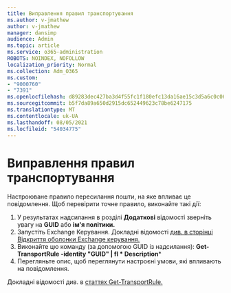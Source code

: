 ```yaml
---
title: Виправлення правил транспортування
ms.author: v-jmathew
author: v-jmathew
manager: dansimp
audience: Admin
ms.topic: article
ms.service: o365-administration
ROBOTS: NOINDEX, NOFOLLOW
localization_priority: Normal
ms.collection: Adm_O365
ms.custom:
- "9000760"
- "7391"
ms.openlocfilehash: d89283dec427ba3d4f55fc1f180efc13da16ae15c3d5a6c0c06a696faa6df7f8
ms.sourcegitcommit: b5f7da89a650d2915dc652449623c78be6247175
ms.translationtype: MT
ms.contentlocale: uk-UA
ms.lasthandoff: 08/05/2021
ms.locfileid: "54034775"
---
```

# <a name="fix-transport-rules"></a>Виправлення правил транспортування

Настроюване правило пересилання пошти, на яке впливає це повідомлення. Щоб перевірити точне правило, виконайте такі дії:

1. У результатах надсилання в розділі **Додаткові** відомості зверніть увагу на **GUID** або **ім'я політики.**
2. Запустіть Exchange Керування. Докладні відомості [див. в сторінці Відкриття оболонки Exchange керування.](https://go.microsoft.com/fwlink/?linkid=2101432)
3. Виконайте цю команду (за допомогою GUID із надсилання):  **Get-TransportRule -identity "GUID" | fl * Description***
4. Перегляньте опис, щоб переглянути настроєні умови, які впливають на повідомлення.

Докладні відомості див. в [статтях Get-TransportRule.](https://go.microsoft.com/fwlink/?linkid=2101523)
